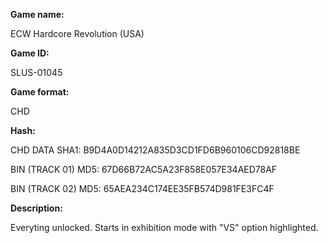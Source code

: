**Game name:**

ECW Hardcore Revolution (USA)

**Game ID:**

SLUS-01045

**Game format:**

CHD

**Hash:**

CHD DATA SHA1: B9D4A0D14212A835D3CD1FD6B960106CD92818BE

BIN (TRACK 01) MD5: 67D66B72AC5A23F858E057E34AED78AF

BIN (TRACK 02) MD5: 65AEA234C174EE35FB574D981FE3FC4F

**Description:**

Everyting unlocked. Starts in exhibition mode with "VS" option highlighted.